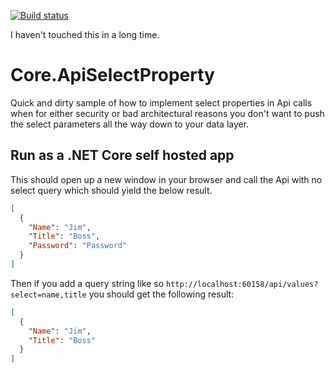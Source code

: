 [![Build status](https://dev.azure.com/dlundy0844/GithubTest/_apis/build/status/GithubTest-CI)](https://dev.azure.com/dlundy0844/GithubTest/_build/latest?definitionId=-1)

I haven't touched this in a long time. 

# Core.ApiSelectProperty
Quick and dirty sample of how to implement select properties in Api calls when for either security or bad architectural reasons you don't want to push the select parameters all the way down to your data layer. 

## Run as a .NET Core self hosted app

This should open up a new window in your browser and call the Api with no select query which should yield the below result. 

``` json
[
  {
    "Name": "Jim",
    "Title": "Boss",
    "Password": "Password"
  }
]
```

Then if you add a query string like so `http://localhost:60158/api/values?select=name,title` you should get the following result:

``` json
[
  {
    "Name": "Jim",
    "Title": "Boss"
  }
]
```
